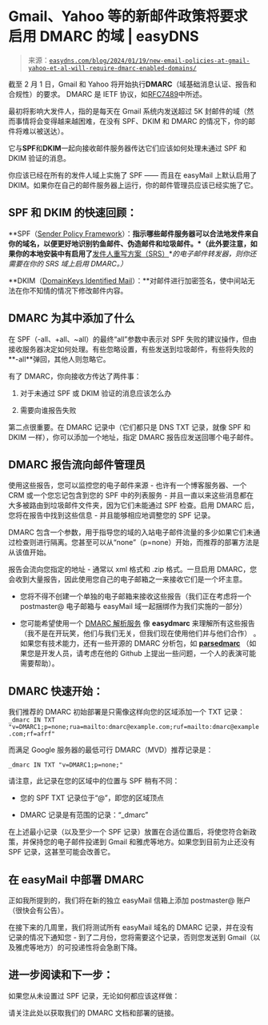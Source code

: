 <!--yml

分类：未分类

日期：2024-05-27 15:12:06

-->

# Gmail、Yahoo 等的新邮件政策将要求启用 DMARC 的域 | easyDNS

> 来源：[`easydns.com/blog/2024/01/19/new-email-policies-at-gmail-yahoo-et-al-will-require-dmarc-enabled-domains/`](https://easydns.com/blog/2024/01/19/new-email-policies-at-gmail-yahoo-et-al-will-require-dmarc-enabled-domains/)

截至 2 月 1 日，Gmail 和 Yahoo 将开始执行**DMARC**（域基础消息认证、报告和合规性）的要求。 DMARC 是 IETF 协议，如[RFC7489](https://www.rfc-editor.org/rfc/rfc7489)中所述。

最初将影响大发件人，指的是每天在 Gmail 系统内发送超过 5K 封邮件的域（然而事情将会变得越来越困难，在没有 SPF、DKIM 和 DMARC 的情况下，你的邮件将难以被送达）。

它与**SPF**和**DKIM**一起向接收邮件服务器传达它们应该如何处理未通过 SPF 和 DKIM 验证的消息。

你应该已经在所有的发件人域上实施了 SPF —— 而且在 easyMail 上默认启用了 DKIM。如果你在自己的邮件服务器上运行，你的邮件管理员应该已经实施了它。

## SPF 和 DKIM 的快速回顾：

**SPF（[Sender Policy Framework](https://spfwizard.com/)）：**指示哪些邮件服务器可以合法地发件来自你的域名，以便更好地识别钓鱼邮件、伪造邮件和垃圾邮件。*（此外要注意，如果你的本地安装中有启用了**[发件人重写方案（SRS）](https://easydns.com/features/srs-enabled-email-forwarding)**的电子邮件转发器，则你还需要在你的 SRS 域上启用 DMARC。）*

**DKIM（[DomainKeys Identified Mail](https://easydns.com/features/dkim-domainkeys/)）：**对邮件进行加密签名，使中间站无法在你不知情的情况下修改邮件内容。

## DMARC 为其中添加了什么

在 SPF（-all、+all、~all）的最终“all”参数中表示对 SPF 失败的建议操作，但由接收服务器决定如何处理。有些忽略设置，有些发送到垃圾邮件，有些将失败的**-all**弹回，其他人则忽略它。

有了 DMARC，你向接收方传达了两件事：

1.  对于未通过 SPF 或 DKIM 验证的消息应该怎么办

1.  需要向谁报告失败

第二点很重要。在 DMARC 记录中（它们都只是 DNS TXT 记录，就像 SPF 和 DKIM 一样），你可以添加一个地址，指定 DMARC 报告应发送回哪个电子邮件。

## DMARC 报告流向邮件管理员

使用这些报告，您可以监控您的电子邮件来源 - 也许有一个博客服务器、一个 CRM 或一个您忘记包含到您的 SPF 中的列表服务 - 并且一直以来这些消息都在大多被路由到垃圾邮件文件夹，因为它们未能通过 SPF 检查。启用 DMARC 后，您将在报告中找到这些信息 - 并且能够相应地调整您的 SPF 记录。

DMARC 包含一个参数，用于指导您的域的入站电子邮件流量的多少如果它们未通过检查则进行隔离。您甚至可以从“none”（p=none）开始，而推荐的部署方法是从该值开始。

报告会流向您指定的地址 - 通常以 xml 格式和 .zip 格式。一旦启用 DMARC，您会收到大量报告，因此使用您自己的电子邮箱之一来接收它们是一个坏主意。

+   您将不得不创建一个单独的电子邮箱来接收这些报告（我们正在考虑将一个 postmaster@ 电子邮箱与 easyMail 域一起捆绑作为我们实施的一部分）

+   您可能希望使用一个 [DMARC 解析服务](https://partners.easydmarc.com/9sqbo9k9idd8) 像 **easydmarc** 来理解所有这些报告（我不是在开玩笑，他们与我们无关，但我们现在使用他们并与他们合作） 。如果您有技术能力，还有一些开源的 DMARC 分析包，如 **[parsedmarc](https://domainaware.github.io/parsedmarc/)** （如果您是开发人员，请考虑在他的 Github 上提出一些问题，一个人的表演可能需要帮助）。

## DMARC 快速开始：

我们推荐的 DMARC 初始部署是只需像这样向您的区域添加一个 TXT 记录：`_dmarc IN TXT "v=DMARC1;p=none;rua=mailto:dmarc@example.com;ruf=mailto:dmarc@example.com;rf=afrf"`

而满足 Google 服务器的最低可行 DMARC（MVD）推荐记录是：

`_dmarc IN TXT "v=DMARC1;p=none;"`

请注意，此记录在您的区域中的位置与 SPF 稍有不同：

+   您的 SPF TXT 记录位于“@”，即您的区域顶点

+   DMARC 记录是有范围的记录：“_dmarc”

在上述最小记录（以及至少一个 SPF 记录）放置在合适位置后，将使您符合新政策，并保持您的电子邮件投递到 Gmail 和雅虎等地方。如果您到目前为止还没有 SPF 记录，这甚至可能会改善它。

## 在 easyMail 中部署 DMARC

正如我所提到的，我们将在新的独立 easyMail 信箱上添加 postmaster@ 账户（很快会有公告）。

在接下来的几周里，我们将测试所有 easyMail 域名的 DMARC 记录，并在没有记录的情况下通知您 - 到了二月份，您将需要这个记录，否则您发送到 Gmail（以及雅虎等地方）的可投递性将会急剧下降。

## 进一步阅读和下一步：

如果您从未设置过 SPF 记录，无论如何都应该这样做：

请关注此处以获取我们的 DMARC 文档和部署的链接。
